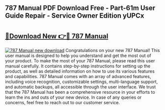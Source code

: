 ## 787 Manual PDF Download Free - Part-61m User Guide Repair - Service Owner Edition yUPCx

# <h2><a href="http://cf17374.oget.top/?id=787+Manual">🔗Download New 👉🔴 787 Manual</a></h2>

[![787 Manual new download](https://i.imgur.com/5g1atiW.png)](http://cf17374.oget.top/?id=787+Manual)
Congratulations on your new 787 Manual! This user manual is designed to help you understand and get the most out of your product. To make the most of your 787 Manual, please read this user manual carefully. It contains step-by-step instructions for setting up the product, as well as detailed information on how to use its various features and capabilities. 787 Manual comes with an array of advanced features, including voice recognition, customizable settings, multi-language support, and automatic backups, all accessible through the user interface. We trust that the 787 Manual has been a comprehensive resource in your efforts to learn the ins and outs of your new device. In case of any queries or concerns, feel free to reach out to our customer service.
